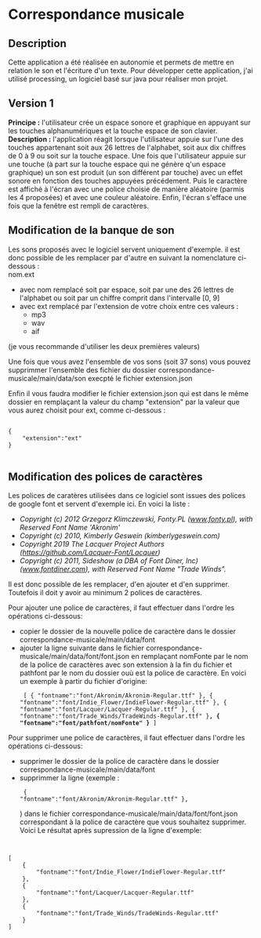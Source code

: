Correspondance musicale
=======================

Description
-----------

Cette application a été réalisée en autonomie et permets de mettre en relation le son et l'écriture d'un texte. Pour développer cette application, j'ai utilisé processing, un logiciel basé sur java pour réaliser mon projet.

Version 1
---------

<b>Principe :</b> l'utilisateur crée un espace sonore et graphique en appuyant sur les touches alphanumériques et la touche espace de son clavier.<br/>
<b>Description :</b> l'application réagit lorsque l'utilisateur appuie sur l'une des touches appartenant soit aux 26 lettres de l'alphabet, soit aux dix chiffres de 0 à 9 ou soit sur la touche espace. Une fois que l'utilisateur appuie sur une touche (à part sur la touche espace qui ne génère q'un espace graphique) un son est produit (un son différent par touche) avec un effet sonore en fonction des touches appuyées précédement. Puis le caractère est affiché à l'écran avec une police choisie de manière aléatoire (parmis les 4 proposées) et avec une couleur aléatoire. Enfin, l'écran s'efface une fois que la fenêtre est rempli de caractères.

Modification de la banque de son
--------------------------------

Les sons proposés avec le logiciel servent uniquement d'exemple. il est donc possible de les remplacer par d'autre en suivant la nomenclature ci-dessous :<br/>
nom.ext 
* avec nom remplacé soit par espace, soit par une des 26 lettres de l'alphabet ou soit par un chiffre comprit dans l'intervalle [0, 9] 
* avec ext remplacé par l'extension de votre choix entre ces valeurs : 
    * mp3 
    * wav
    * aif


</p>(je vous recommande d'utiliser les deux premières valeurs)<p>
Une fois que vous avez l'ensemble de vos sons (soit 37 sons) vous pouvez supprimmer l'ensemble des fichier du dossier correspondance-musicale/main/data/son execpté le fichier extension.json

Enfin il vous faudra modifier le fichier extension.json qui est dans le même dossier en remplaçant la valeur du champ "extension" par la valeur que vous aurez choisit
pour ext, comme ci-dessous :
<pre>
<code>
{
    "extension":"ext"
}
</code>
</pre>

Modification des polices de caractères
--------------------------------------

Les polices de caratères utilisées dans ce logiciel sont issues des polices de google font et servent d'exemple ici. 
En voici la liste :
* <cite>Copyright (c) 2012 Grzegorz Klimczewski, Fonty.PL (www.fonty.pl), with Reserved Font Name 'Akronim'</cite>
* <cite>Copyright (c) 2010, Kimberly Geswein (kimberlygeswein.com)</cite>
* <cite>Copyright 2019 The Lacquer Project Authors (https://github.com/Lacquer-Font/Lacquer)</cite>
* <cite>Copyright (c) 2011, Sideshow (a DBA of Font Diner, Inc) (www.fontdiner.com), with Reserved Font Name "Trade Winds".</cite>

Il est donc possible de les remplacer, d'en ajouter et d'en supprimer. Toutefois il doit y avoir au minimum 2 polices de caractères.

Pour ajouter une police de caractères, il faut effectuer dans l'ordre les opérations ci-dessous:
* copier le dossier de la nouvelle police de caractère dans le dossier correspondance-musicale/main/data/font
* ajouter la ligne suivante dans le fichier correspondance-musicale/main/data/font/font.json en remplaçant nomFonte par le nom de la police de caractères avec son extension à la fin du fichier et pathfont par le nom du dossier ouù est la police de caractère. En voici un exemple à partir du fichier d'origine: <pre><code> [
    {
        "fontname":"font/Akronim/Akronim-Regular.ttf"
    },
    {
        "fontname":"font/Indie_Flower/IndieFlower-Regular.ttf"
    },
    {
        "fontname":"font/Lacquer/Lacquer-Regular.ttf"
    },
    {
        "fontname":"font/Trade_Winds/TradeWinds-Regular.ttf"
    }<b>,
    {
        "fontname":"font/pathfont/nomFonte"
    }</b>
]</code></pre>


Pour supprimer une police de caractères, il faut effectuer dans l'ordre les opérations ci-dessous:
* supprimer le dossier de la police de caractère dans le dossier correspondance-musicale/main/data/font
* supprimmer la ligne (exemple : <pre><code> 
{
	"fontname":"font/Akronim/Akronim-Regular.ttf" 
}, </code></pre>) dans le fichier correspondance-musicale/main/data/font/font.json correspondant à la police de caractère que vous souhaitez supprimer. Voici Le résultat après supression de la ligne d'exemple: <pre>
<code>
[
    {
        "fontname":"font/Indie_Flower/IndieFlower-Regular.ttf"
    },
    {
        "fontname":"font/Lacquer/Lacquer-Regular.ttf"
    },
    {
        "fontname":"font/Trade_Winds/TradeWinds-Regular.ttf"
    }
]
</code>
</pre>
